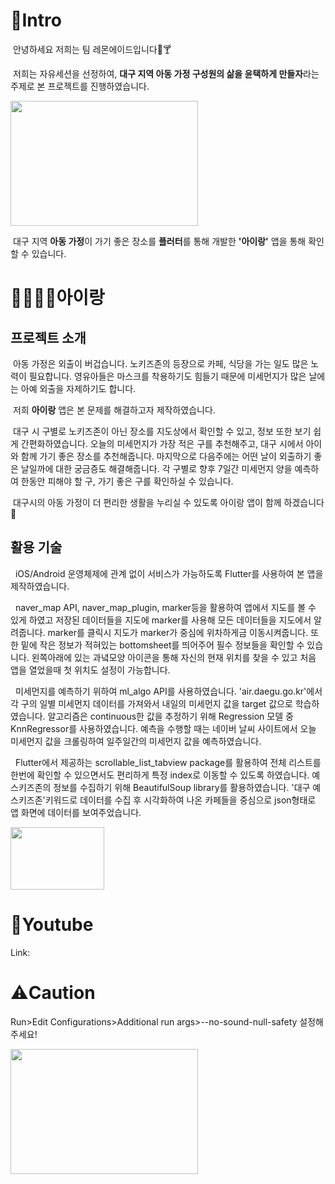 # 🫡Intro
&nbsp;안녕하세요 저희는 팀 레몬에이드입니다🍋🍸 

&nbsp;저희는 자유세션을 선정하여, **대구 지역 아동 가정 구성원의 삶을 윤택하게 만들자**라는 주제로 본 프로젝트를 진행하였습니다.

<img src="https://user-images.githubusercontent.com/70834586/192095122-64d4ba1c-3fd9-419a-8f14-ad5e4450b0bf.png" width="300" height="200">

 &nbsp;대구 지역 **아동 가정**이 가기 좋은 장소를 **플러터**를 통해 개발한 **'아이랑'** 앱을 통해 확인할 수 있습니다. 
 
# 👨‍👩‍👧‍👦아이랑
## 프로젝트 소개
&nbsp;아동 가정은 외출이 버겁습니다. 노키즈존의 등장으로 카페, 식당을 가는 일도 많은 노력이 필요합니다. 영유아들은 마스크를 착용하기도 힘들기 때문에 미세먼지가 많은 날에는 아예 외출을 자제하기도 합니다.
  
&nbsp;저희 **아이랑** 앱은 본 문제를 해결하고자 제작하였습니다. 
 
&nbsp;대구 시 구별로 노키즈존이 아닌 장소를 지도상에서 확인할 수 있고, 정보 또한 보기 쉽게 간편화하였습니다. 오늘의 미세먼지가 가장 적은 구를 추천해주고, 대구 시에서 아이와 함께 가기 좋은 장소를 추천해줍니다. 마지막으로 다음주에는 어떤 날이 외출하기 좋은 날일까에 대한 궁금증도 해결해줍니다. 각 구별로 향후 7일간 미세먼지 양을 예측하여 한동안 피해야 할 구, 가기 좋은 구를 확인하실 수 있습니다.
  
&nbsp;대구시의 아동 가정이 더 편리한 생활을 누리실 수 있도록 아이랑 앱이 함께 하겠습니다🤝

## 활용 기술
&nbsp; iOS/Android 운영체제에 관계 없이 서비스가 가능하도록 Flutter를 사용하여 본 앱을 제작하였습니다.

&nbsp; naver_map API, naver_map_plugin, marker등을 활용하여 앱에서 지도를 볼 수 있게 하였고 저장된 데이터들을 지도에 marker를 사용해 모든 데이터들을 지도에서 알려줍니다. marker를 클릭시 지도가 marker가 중심에 위차하게금 이동시켜줍니다. 또한 밑에 작은 정보가 적혀있는 bottomsheet를 띄어주어 필수 정보들을 확인할 수 있습니다. 왼쪽아래에 있는 과녘모양 아이콘을 통해 자신의 현재 위치를 찾을 수 있고 처음 앱을 열었을때 첫 위치도 설정이 가능합니다.

&nbsp; 미세먼지를 예측하기 위하여 ml_algo API를 사용하였습니다. 'air.daegu.go.kr'에서 각 구의 일별 미세먼지 데이터를 가져와서 내일의 미세먼지 값을 target 값으로 학습하였습니다. 알고리즘은 continuous한 값을 추정하기 위해 Regression 모델 중 KnnRegressor를 사용하였습니다. 예측을 수행할 때는 네이버 날씨 사이트에서 오늘 미세먼지 값을 크롤링하여 일주일간의 미세먼지 값을 예측하였습니다.

&nbsp; Flutter에서 제공하는 scrollable_list_tabview package를 활용하여 전체 리스트를 한번에 확인할 수 있으면서도 편리하게 특정 index로 이동할 수 있도록 하였습니다.
예스키즈존의 정보를 수집하기 위해 BeautifulSoup library를 활용하였습니다. '대구 예스키즈존'키워드로 데이터를 수집 후 시각화하여 나온 카페들을 중심으로 json형태로 앱 화면에 데이터를 보여주었습니다.

<img src="https://user-images.githubusercontent.com/87708291/192111825-2b1d21d8-29b2-4ce2-8647-dd342a394a42.png" width="150" height="100">


# 🎥Youtube
Link: 

# ⚠️Caution
Run>Edit Configurations>Additional run args>--no-sound-null-safety 설정해주세요!

<img src="https://user-images.githubusercontent.com/70834586/192093388-60e8c759-ae4c-4233-a630-772c967cdcb9.png" width="300" height="200">
